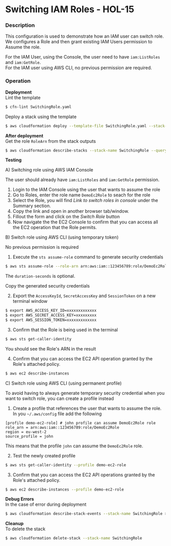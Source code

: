 # Switching IAM Roles - HOL-15

### Description

This configuration is used to demonstrate how an IAM user can switch role.  
We configures a Role and then grant existing IAM Users permission to Assume the role.

For the IAM User, using the Console, the user need to have `iam:ListRoles` and `iam:GetRole`.  
For the IAM user using AWS CLI, no previous permission are required.

### Operation

**Deployment**  
Lint the template

```bash
$ cfn-lint SwitchingRole.yaml
```

Deploy a stack using the template

```bash
$ aws cloudformation deploy --template-file SwitchingRole.yaml --stack-name SwitchingRole --capabilities CAPABILITY_NAMED_IAM --parameter-overrides file://secret-parameters.json
```

**After deployment**  
Get the role `RoleArn` from the stack outputs

```bash
$ aws cloudformation describe-stacks --stack-name SwitchingRole --query "Stacks[0].Outputs" --no-cli-pager
```

**Testing**

A) Switching role using AWS IAM Console

The user should already have `iam:ListRoles` and `iam:GetRole` permission.

1. Login to the IAM Console using the user that wants to assume the role
2. Go to Roles, enter the role name `DemoEc2Role` to seach for the role
3. Select the Role, you will find _Link to switch roles in console_ under the Summary section.
4. Copy the link and open in another browser tab/window.
5. Fillout the form and click on the _Switch Role_ button
6. Now navigate the the EC2 Console to confirm that you can access all the EC2 operation that the Role permits.

B) Switch role using AWS CLI (using temporary token)

No previous permission is required

1. Execute the `sts assume-role` command to generate security credentials

```bash
$ aws sts assume-role --role-arn arn:aws:iam::123456789:role/DemoEc2Role --role-session-name Session31May --duration-seconds 3600 --profile john
```

The `duration-seconds` is optional.

Copy the generated security credentials

2. Export the `AccessKeyId`, `SecretAccessKey` and `SessionToken` on a new terminal window

```bash
$ export AWS_ACCESS_KEY_ID=xxxxxxxxxxxxx
$ export AWS_SECRET_ACCESS_KEY=xxxxxxxxx
$ export AWS_SESSION_TOKEN=xxxxxxxxxxxxx
```

3. Confirm that the Role is being used in the terminal

```bash
$ aws sts get-caller-identity
```

You should see the Role's ARN in the result

4. Confirm that you can access the EC2 API operation granted by the Role's attached policy.

```bash
$ aws ec2 describe-instances
```

C) Switch role using AWS CLI (using permanent profile)

To avoid having to always generate temporary security credential when you want to switch role, you can create a profile instead

1. Create a profile that references the user that wants to assume the role. In you `~/.aws/config` file add the following

```
[profile demo-ec2-role] # john profile can assume DemoEc2Role role
role_arn = arn:aws:iam::123456789:role/DemoEc2Role
region = eu-west-2
source_profile = john
```

This means that the profile `john` can assume the `DemoEc2Role` role.

2. Test the newly created profile

```bash
$ aws sts get-caller-identity --profile demo-ec2-role
```

3.  Confirm that you can access the EC2 API operations granted by the Role's attached policy.

```bash
$ aws ec2 describe-instances --profile demo-ec2-role
```

**Debug Errors**  
In the case of error during deployment

```bash
$ aws cloudformation describe-stack-events --stack-name SwitchingRole > events.json
```

**Cleanup**  
To delete the stack

```bash
$ aws cloudformation delete-stack --stack-name SwitchingRole
```
